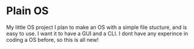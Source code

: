 # Plain OS
My little OS project
I plan to make an OS with a simple file stucture, and is easy to use. I want it to have a GUI and a CLI. I dont have any experince in coding a OS before, so this is all new!
